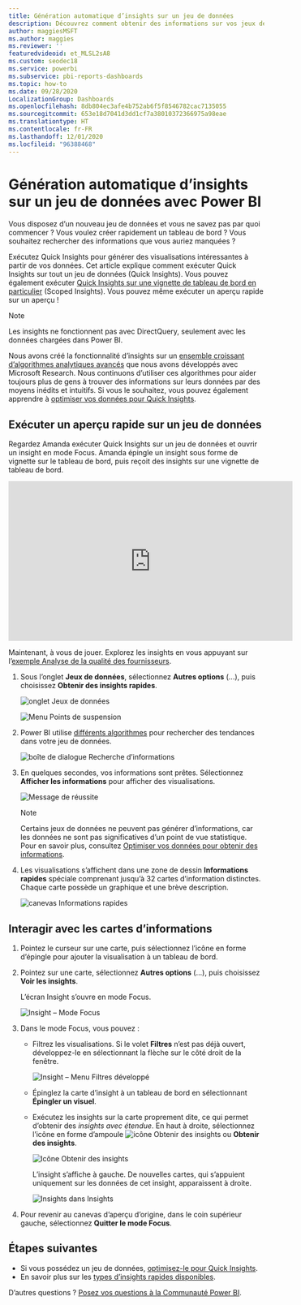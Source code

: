 ```yaml
---
title: Génération automatique d’insights sur un jeu de données
description: Découvrez comment obtenir des informations sur vos jeux de données et vignettes de tableaux de bord.
author: maggiesMSFT
ms.author: maggies
ms.reviewer: ''
featuredvideoid: et_MLSL2sA8
ms.custom: seodec18
ms.service: powerbi
ms.subservice: pbi-reports-dashboards
ms.topic: how-to
ms.date: 09/28/2020
LocalizationGroup: Dashboards
ms.openlocfilehash: 8db804ec3afe4b752ab6f5f8546782cac7135055
ms.sourcegitcommit: 653e18d7041d3dd1cf7a38010372366975a98eae
ms.translationtype: HT
ms.contentlocale: fr-FR
ms.lasthandoff: 12/01/2020
ms.locfileid: "96388468"
---
```

# <a name="generate-data-insights-on-your-dataset-automatically-with-power-bi"></a>Génération automatique d’insights sur un jeu de données avec Power BI
Vous disposez d’un nouveau jeu de données et vous ne savez pas par quoi commencer ?  Vous voulez créer rapidement un tableau de bord ?  Vous souhaitez rechercher des informations que vous auriez manquées ?

Exécutez Quick Insights pour générer des visualisations intéressantes à partir de vos données. Cet article explique comment exécuter Quick Insights sur tout un jeu de données (Quick Insights). Vous pouvez également exécuter [Quick Insights sur une vignette de tableau de bord en particulier](../consumer/end-user-insights.md) (Scoped Insights). Vous pouvez même exécuter un aperçu rapide sur un aperçu !

> [!NOTE]
> Les insights ne fonctionnent pas avec DirectQuery, seulement avec les données chargées dans Power BI.
> 

Nous avons créé la fonctionnalité d’insights sur un [ensemble croissant d’algorithmes analytiques avancés](../consumer/end-user-insight-types.md) que nous avons développés avec Microsoft Research. Nous continuons d’utiliser ces algorithmes pour aider toujours plus de gens à trouver des informations sur leurs données par des moyens inédits et intuitifs. Si vous le souhaitez, vous pouvez également apprendre à [optimiser vos données pour Quick Insights](service-insights-optimize.md).

## <a name="run-quick-insights-on-a-dataset"></a>Exécuter un aperçu rapide sur un jeu de données
Regardez Amanda exécuter Quick Insights sur un jeu de données et ouvrir un insight en mode Focus. Amanda épingle un insight sous forme de vignette sur le tableau de bord, puis reçoit des insights sur une vignette de tableau de bord.

<iframe width="560" height="315" src="https://www.youtube.com/embed/et_MLSL2sA8" frameborder="0" allowfullscreen></iframe>


Maintenant, à vous de jouer. Explorez les insights en vous appuyant sur l’[exemple Analyse de la qualité des fournisseurs](sample-supplier-quality.md).

1. Sous l’onglet **Jeux de données**, sélectionnez **Autres options** (...), puis choisissez **Obtenir des insights rapides**.
   
    ![onglet Jeux de données](media/service-insights/power-bi-ellipses.png)
   
    ![Menu Points de suspension](media/service-insights/power-bi-tab.png)
2. Power BI utilise [différents algorithmes](../consumer/end-user-insight-types.md) pour rechercher des tendances dans votre jeu de données.
   
    ![boîte de dialogue Recherche d’informations](media/service-insights/pbi_autoinsightssearching.png)
3. En quelques secondes, vos informations sont prêtes.  Sélectionnez **Afficher les informations** pour afficher des visualisations.
   
    ![Message de réussite](media/service-insights/pbi_autoinsightsuccess.png)
   
    > [!NOTE]
    > Certains jeux de données ne peuvent pas générer d’informations, car les données ne sont pas significatives d’un point de vue statistique.  Pour en savoir plus, consultez [Optimiser vos données pour obtenir des informations](service-insights-optimize.md).
    > 
    
4. Les visualisations s’affichent dans une zone de dessin **Informations rapides** spéciale comprenant jusqu’à 32 cartes d’information distinctes. Chaque carte possède un graphique et une brève description.
   
    ![canevas Informations rapides](media/service-insights/power-bi-insights.png)

## <a name="interact-with-the-insight-cards"></a>Interagir avec les cartes d’informations

1. Pointez le curseur sur une carte, puis sélectionnez l’icône en forme d’épingle pour ajouter la visualisation à un tableau de bord.

2. Pointez sur une carte, sélectionnez **Autres options** (...), puis choisissez **Voir les insights**. 

    L’écran Insight s’ouvre en mode Focus.
   
    ![Insight – Mode Focus](media/service-insights/power-bi-insight-focus.png)
3. Dans le mode Focus, vous pouvez :
   
   * Filtrez les visualisations. Si le volet **Filtres** n’est pas déjà ouvert, développez-le en sélectionnant la flèche sur le côté droit de la fenêtre.

       ![Insight – Menu Filtres développé](media/service-insights/power-bi-insights-filter-new.png)
   * Épinglez la carte d’insight à un tableau de bord en sélectionnant **Épingler un visuel**.
   * Exécutez les insights sur la carte proprement dite, ce qui permet d’obtenir des *insights avec étendue*. En haut à droite, sélectionnez l’icône en forme d’ampoule ![icône Obtenir des insights](media/service-insights/power-bi-bulb-icon.png) ou **Obtenir des insights**.
     
       ![Icône Obtenir des insights](media/service-insights/pbi-autoinsights-tile.png)
     
     L’insight s’affiche à gauche. De nouvelles cartes, qui s’appuient uniquement sur les données de cet insight, apparaissent à droite.
     
       ![Insights dans Insights](media/service-insights/power-bi-insights-on-insights-new.png)
4. Pour revenir au canevas d’aperçu d’origine, dans le coin supérieur gauche, sélectionnez **Quitter le mode Focus**.

## <a name="next-steps"></a>Étapes suivantes
- Si vous possédez un jeu de données, [optimisez-le pour Quick Insights](service-insights-optimize.md).
- En savoir plus sur les [types d’insights rapides disponibles](../consumer/end-user-insight-types.md).

D’autres questions ? [Posez vos questions à la Communauté Power BI](https://community.powerbi.com/).
